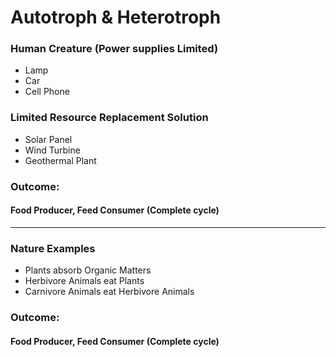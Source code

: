 # Autotroph & Heterotroph

### Human Creature (Power supplies Limited)
- Lamp
- Car
- Cell Phone

### Limited Resource Replacement Solution
- Solar Panel
- Wind Turbine
- Geothermal Plant

### Outcome:
#### Food Producer, Feed Consumer (Complete cycle)

***

### Nature Examples
- Plants absorb Organic Matters
- Herbivore Animals eat Plants
- Carnivore Animals eat Herbivore Animals

### Outcome:
#### Food Producer, Feed Consumer (Complete cycle)

